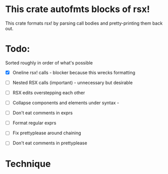# This crate autofmts blocks of rsx!

This crate formats rsx! by parsing call bodies and pretty-printing them back out.



# Todo:
Sorted roughly in order of what's possible

- [x] Oneline rsx! calls - blocker because this wrecks formatting
- [ ] Nested RSX calls (important) - unnecessary but desirable
- [ ] RSX edits overstepping each other
- [ ] Collapse components and elements under syntax -
- [ ] Don't eat comments in exprs
- [ ] Format regular exprs
- [ ] Fix prettyplease around chaining
- [ ] Don't eat comments in prettyplease


# Technique
